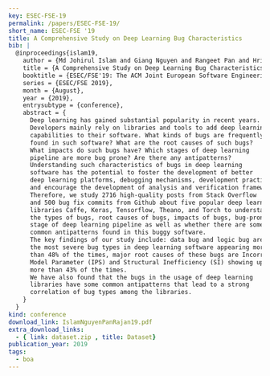 ```yaml
---
key: ESEC-FSE-19
permalink: /papers/ESEC-FSE-19/
short_name: ESEC-FSE '19
title: A Comprehensive Study on Deep Learning Bug Characteristics
bib: |
  @inproceedings{islam19,
    author = {Md Johirul Islam and Giang Nguyen and Rangeet Pan and Hridesh Rajan},
    title = {A Comprehensive Study on Deep Learning Bug Characteristics},
    booktitle = {ESEC/FSE'19: The ACM Joint European Software Engineering Conference and Symposium on the Foundations of Software Engineering (ESEC/FSE)},
    series = {ESEC/FSE 2019},
    month = {August},
    year = {2019},
    entrysubtype = {conference},
    abstract = {
      Deep learning has gained substantial popularity in recent years.
      Developers mainly rely on libraries and tools to add deep learning
      capabilities to their software. What kinds of bugs are frequently
      found in such software? What are the root causes of such bugs?
      What impacts do such bugs have? Which stages of deep learning
      pipeline are more bug prone? Are there any antipatterns?
      Understanding such characteristics of bugs in deep learning
      software has the potential to foster the development of better
      deep learning platforms, debugging mechanisms, development practices,
      and encourage the development of analysis and verification frameworks.
      Therefore, we study 2716 high-quality posts from Stack Overflow
      and 500 bug fix commits from Github about five popular deep learning
      libraries Caffe, Keras, Tensorflow, Theano, and Torch to understand
      the types of bugs, root causes of bugs, impacts of bugs, bug-prone
      stage of deep learning pipeline as well as whether there are some
      common antipatterns found in this buggy software.
      The key findings of our study include: data bug and logic bug are
      the most severe bug types in deep learning software appearing more
      than 48% of the times, major root causes of these bugs are Incorrect
      Model Parameter (IPS) and Structural Inefficiency (SI) showing up
      more than 43% of the times.
      We have also found that the bugs in the usage of deep learning
      libraries have some common antipatterns that lead to a strong
      correlation of bug types among the libraries.
    }
  }
kind: conference
download_link: IslamNguyenPanRajan19.pdf
extra_download_links:
  - { link: dataset.zip , title: Dataset}
publication_year: 2019
tags:
  - boa
---
```

